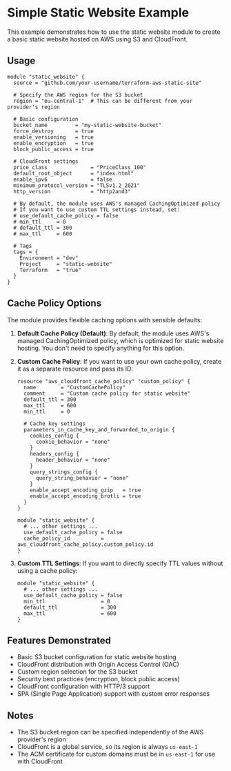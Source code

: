 # Simple Static Website Example

This example demonstrates how to use the static website module to create a basic static website hosted on AWS using S3 and CloudFront.

## Usage

```hcl
module "static_website" {
  source = "github.com/your-username/terraform-aws-static-site"

  # Specify the AWS region for the S3 bucket
  region = "eu-central-1"  # This can be different from your provider's region

  # Basic configuration
  bucket_name         = "my-static-website-bucket"
  force_destroy       = true
  enable_versioning   = true
  enable_encryption   = true
  block_public_access = true

  # CloudFront settings
  price_class              = "PriceClass_100"
  default_root_object      = "index.html"
  enable_ipv6              = false
  minimum_protocol_version = "TLSv1.2_2021"
  http_version             = "http2and3"

  # By default, the module uses AWS's managed CachingOptimized policy
  # If you want to use custom TTL settings instead, set:
  # use_default_cache_policy = false
  # min_ttl     = 0
  # default_ttl = 300
  # max_ttl     = 600

  # Tags
  tags = {
    Environment = "dev"
    Project     = "static-website"
    Terraform   = "true"
  }
}
```

## Cache Policy Options

The module provides flexible caching options with sensible defaults:

1. **Default Cache Policy (Default)**: By default, the module uses AWS's managed CachingOptimized policy, which is optimized for static website hosting. You don't need to specify anything for this option.

2. **Custom Cache Policy**: If you want to use your own cache policy, create it as a separate resource and pass its ID:

   ```hcl
   resource "aws_cloudfront_cache_policy" "custom_policy" {
     name        = "CustomCachePolicy"
     comment     = "Custom cache policy for static website"
     default_ttl = 300
     max_ttl     = 600
     min_ttl     = 0

     # Cache key settings
     parameters_in_cache_key_and_forwarded_to_origin {
       cookies_config {
         cookie_behavior = "none"
       }
       headers_config {
         header_behavior = "none"
       }
       query_strings_config {
         query_string_behavior = "none"
       }
       enable_accept_encoding_gzip   = true
       enable_accept_encoding_brotli = true
     }
   }

   module "static_website" {
     # ... other settings ...
     use_default_cache_policy = false
     cache_policy_id          = aws_cloudfront_cache_policy.custom_policy.id
   }
   ```

3. **Custom TTL Settings**: If you want to directly specify TTL values without using a cache policy:
   ```hcl
   module "static_website" {
     # ... other settings ...
     use_default_cache_policy = false
     min_ttl                  = 0
     default_ttl              = 300
     max_ttl                  = 600
   }
   ```

## Features Demonstrated

- Basic S3 bucket configuration for static website hosting
- CloudFront distribution with Origin Access Control (OAC)
- Custom region selection for the S3 bucket
- Security best practices (encryption, block public access)
- CloudFront configuration with HTTP/3 support
- SPA (Single Page Application) support with custom error responses

## Notes

- The S3 bucket region can be specified independently of the AWS provider's region
- CloudFront is a global service, so its region is always `us-east-1`
- The ACM certificate for custom domains must be in `us-east-1` for use with CloudFront
